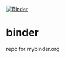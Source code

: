 [![Binder](https://mybinder.org/badge.svg)](https://mybinder.org/v2/gh/julianfrank/binder/master)

# binder
repo for mybinder.org
